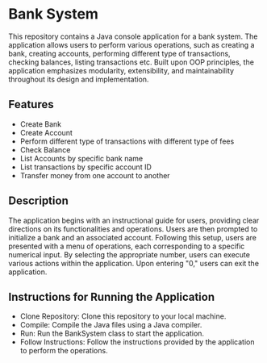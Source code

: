 # Bank System

This repository contains a Java console application for a bank system. The application allows users to perform various operations, such as creating a bank, creating accounts, performing different type of transactions, checking balances, listing transactions etc. Built upon OOP principles, the application emphasizes modularity, extensibility, and maintainability throughout its design and implementation.

## Features

- Create Bank
- Create Account
- Perform different type of transactions with different type of fees
- Check Balance
- List Accounts by specific bank name
- List transactions by specific account ID
- Transfer money from one account to another

## Description

The application begins with an instructional guide for users, providing clear directions on its functionalities and operations. Users are then prompted to initialize a bank and an associated account. Following this setup, users are presented with a menu of operations, each corresponding to a specific numerical input. By selecting the appropriate number, users can execute various actions within the application. Upon entering "0," users can exit the application.

## Instructions for Running the Application

- Clone Repository: Clone this repository to your local machine.
- Compile: Compile the Java files using a Java compiler.
- Run: Run the BankSystem class to start the application.
- Follow Instructions: Follow the instructions provided by the application to perform the operations.
